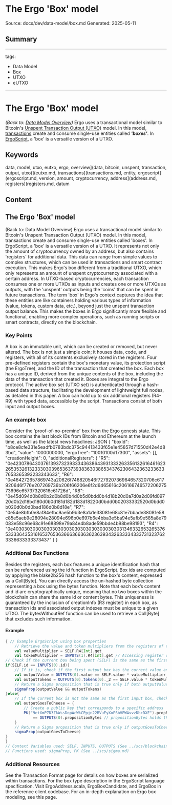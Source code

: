 # The Ergo 'Box' model
Source: docs/dev/data-model/box.md
Generated: 2025-05-11

## Summary
---
tags:
  - Data Model
  - Box
  - UTXO
  - eUTXO
---

# The Ergo 'Box' model

*(Back to: [Data Model Overview](data-model.md))* Ergo uses a transactional model similar to Bitcoin's [Unspent Transaction Output (UTXO)](eutxo.md) model. In this model, [transactions](transactions.md) create and consume single-use entities called ***'boxes'***. In [ErgoScript](ergoscript.md), a 'box' is a versatile version of a UTXO.

## Keywords
data, model, utxo, eutxo, ergo, overview](data, bitcoin, unspent, transaction, output, utxo)](eutxo.md, transactions](transactions.md, entity, ergoscript](ergoscript.md, version, amount, cryptocurrency, address](address.md, registers](registers.md, datum

## Content
## The Ergo 'Box' model
(Back to: Data Model Overview)
Ergo uses a transactional model similar to Bitcoin's Unspent Transaction Output (UTXO) model. In this model, transactions create and consume single-use entities called 'boxes'.
In ErgoScript, a 'box' is a versatile version of a UTXO. It represents not only the amount of cryptocurrency owned by an address, but also contains 'registers' for additional data. This data can range from simple values to complex structures, which can be used in transactions and smart contract execution.
This makes Ergo's box different from a traditional UTXO, which only represents an amount of unspent cryptocurrency associated with a certain address. In UTXO-based cryptocurrencies, each transaction consumes one or more UTXOs as inputs and creates one or more UTXOs as outputs, with the 'unspent' outputs being the 'coins' that can be spent in future transactions.
The term 'box' in Ergo's context captures the idea that these entities are like containers holding various types of information (value, tokens, custom data, etc.), beyond just the unspent transaction output balance. This makes the boxes in Ergo significantly more flexible and functional, enabling more complex operations, such as running scripts or smart contracts, directly on the blockchain.

### Key Points
A box is an immutable unit, which can be created or removed, but never altered.
The box is not just a simple coin; it houses data, code, and registers, with all of its contents exclusively stored in the registers.
Four pre-defined registers contain the box's monetary value, its protection script (the ErgoTree), and the ID of the transaction that created the box.
Each box has a unique ID, derived from the unique contents of the box, including the data of the transaction that created it.
Boxes are integral to the Ergo protocol. The active box set (UTXO set) is authenticated through a hash-based data structure, facilitating the development of lightweight full nodes, as detailed in this paper.
A box can hold up to six additional registers (R4-R9) with typed data, accessible by the script.
Transactions consist of both input and output boxes.

### An example box
Consider the 'proof-of-no-premine' box from the Ergo genesis state. This box contains the last block IDs from Bitcoin and Ethereum at the launch time, as well as the latest news headlines:
JSON
     {
    "boxId": "b8ce8cfe331e5eadfb0783bdc375c94413433f65e1e45857d71550d42e4d83bd",
    "value": 1000000000,
    "ergoTree": "10010100d17300",
    "assets": [],
    "creationHeight": 0,
    "additionalRegisters": {
      "R5": "0e42307864303761393732393334363864393133326335613261646162326535326132333030396536373938363038653437623064323632336337653365393233343633",
      "R6": "0e464272657869743a20626f746820546f727920736964657320706c617920646f776e207269736b206f66206e6f2d6465616c20616674657220627573696e65737320616c61726d",
      "R8": "0e45d094d0b8d0b2d0b8d0b4d0b5d0bdd0b4d18b20d0a7d0a2d09fd09720d0b2d18bd180d0b0d181d182d183d18220d0bdd0b02033332520d0bdd0b020d0b0d0bad186d0b8d18e",
      "R7": "0e54e8bfb0e8af84efbc9ae5b9b3e8a1a1e38081e68c81e7bbade38081e58c85e5aeb9e28094e28094e696b0e697b6e4bba3e5ba94e5afb9e585a8e79083e58c96e68c91e68898e79a84e4b8ade59bbde4b98be98193",
      "R4": "0e4030303030303030303030303030303030303031346332653265376533336435316165376536366636636362363934326333343337313237623336633333373437"
    }
  }

### Additional Box Functions
Besides the registers, each box features a unique identification hash that can be referenced using the id function in ErgoScript. Box ids are computed by applying the blake2b256 hash function to the box's content, expressed as a Coll[Byte]. You can directly access the un-hashed byte collection representing a box using the bytes function. Note that each box’s content and id are cryptographically unique, meaning that no two boxes within the blockchain can share the same id or content bytes. This uniqueness is guaranteed by the inclusion of creationInfo (R3 register) in each box, as transaction ids and associated output indexes must be unique to a given UTXO. The bytesWithoutRef function can be used to retrieve a Coll[Byte] that excludes such information.

#### Example
```scala
{ // Example ErgoScript using box properties
    // Retrieve the value and token multipliers from the registers of the current box (SELF)
    val valueMultiplier = SELF.R4[Int].get
    val tokenMultiplier = INPUTS(1).R4[Int].get // Accessing register of another input box
// Check if the current box being spent (SELF) is the same as the first input box
if(SELF.id == INPUTS(0).id){
    // If it is, check if the first output box has the correct value and token amounts
    val outputValue = OUTPUTS(0).value == SELF.value * valueMultiplier
    val outputTokens = OUTPUTS(0).tokens(0)._2 == SELF.value * tokenMultiplier
    // Return a Sigma proposition that is true only if both outputValue and outputTokens are true
    sigmaProp(outputValue && outputTokens)
}else{
    // If the current box is not the same as the first input box, check if the output goes to a specified address
    val outputGoesToCheese = {
        // Create a public key that corresponds to a specific address
        PK("9etXmP7D3ZkWssDopWcWkCPpjn22RVuEyXoFSbVPWAvvzDbcDXE").propBytes
            == OUTPUTS(0).propositionBytes // propositionBytes holds the script (ErgoTree)
    }
    // Return a Sigma proposition that is true only if outputGoesToCheese is true
    sigmaProp(outputGoesToCheese)
}
}
// Context Variables used: SELF, INPUTS, OUTPUTS (See ../scs/blockchain-context.md)
// Functions used: sigmaProp, PK (See ../scs/sigma.md)
```

### Additional Resources
See the Transaction Format page for details on how boxes are serialized within transactions.
For the box type description in the ErgoScript language specification.
Visit ErgoAddress.scala, ErgoBoxCandidate, and ErgoBox in the reference client codebase.
For an in-depth explanation on Ergo box modeling, see this page.
